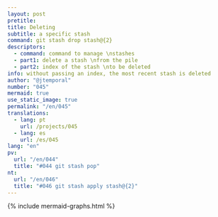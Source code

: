 ```yaml
---
layout: post
pretitle:
title: Deleting
subtitle: a specific stash
command: git stash drop stash@{2}
descriptors:
  - command: command to manage \nstashes
  - part1: delete a stash \nfrom the pile
  - part2: index of the stash \nto be deleted
info: without passing an index, the most recent stash is deleted
author: "@jtemporal"
number: "045"
mermaid: true
use_static_image: true
permalink: "/en/045"
translations:
  - lang: pt
    url: /projects/045
  - lang: es
    url: /es/045
lang: "en"
pv:
  url: "/en/044"
  title: "#044 git stash pop"
nt:
  url: "/en/046"
  title: "#046 git stash apply stash@{2}"
---
```


{% include mermaid-graphs.html %}
